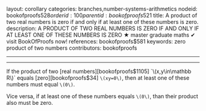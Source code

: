 layout: corollary
categories: branches,number-systems-arithmetics
nodeid: bookofproofs$528
orderid: 100
parentid: bookofproofs$521
title: A product of two real numbers is zero if and only if at least one of these numbers is zero.
description: A PRODUCT OF TWO REAL NUMBERS IS ZERO IF AND ONLY IF AT LEAST ONE OF THESE NUMBERS IS ZERO ★ master graduate maths ✔ visit BookOfProofs now!
references: bookofproofs$581
keywords: zero product of two numbers
contributors: bookofproofs

---


---

If the product of two [real numbers][bookofproofs$1105] `\(x,y\in\mathbb R\)` equals [zero][bookofproofs$34] `\(xy=0\)`, then at least one of these numbers must equal `\(0\)`.  

Vice versa, if at least one of these numbers equals `\(0\)`, than their product also must be zero.
